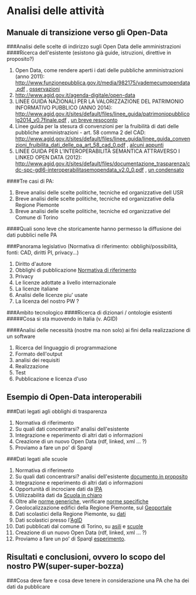 Analisi delle attività
============================
Manuale di transizione verso gli Open-Data
------------------------------------------
###Analisi delle scelte di indirizzo sugli Open Data delle amministrazioni
####Ricerca dell'esistente (esistono già guide, istruzioni, direttive in proposito?)
 1. Open Data, come rendere aperti i dati delle pubbliche amministrazioni (anno 2011): http://www.funzionepubblica.gov.it/media/982175/vademecumopendata.pdf , [osservazioni](osservazionivademecumopendata.md)
 2. http://www.agid.gov.it/agenda-digitale/open-data
 3. LINEE GUIDA NAZIONALI PER LA VALORIZZAZIONE DEL PATRIMONIO INFORMATIVO PUBBLICO (ANNO 2014): http://www.agid.gov.it/sites/default/files/linee_guida/patrimoniopubblicolg2014_v0.7finale.pdf , [un breve resoconto](LineeGuidaAgIG.md)
 4. Linee guida per la stesura di convenzioni per la fruibilità di dati delle pubbliche amministrazioni - art. 58 comma 2 del CAD: http://www.agid.gov.it/sites/default/files/linee_guida/linee_guida_convenzioni_fruibilita_dati_delle_pa_art_58_cad_0.pdf ,  [alcuni appunti](note-link_n_4.md)
 5. LINEE GUIDA PER L’INTEROPERABILITÀ SEMANTICA ATTRAVERSO I LINKED OPEN DATA (2012): http://www.agid.gov.it/sites/default/files/documentazione_trasparenza/cdc-spc-gdl6-interoperabilitasemopendata_v2.0_0.pdf , [un condensato](InteroperabilitàSemantica_LOD.md)

####Tre casi di PA:
 1. Breve analisi delle scelte politiche, tecniche ed organizzative dell USR
 2. Breve analisi delle scelte politiche, tecniche ed organizzative della Regione Piemonte 
 3. Breve analisi delle scelte politiche, tecniche ed organizzative del Comune di Torino

####Quali sono leve che storicamente hanno permesso la diffusione dei dati pubblici nelle PA

###Panorama legislativo (Normativa di riferimento: obblighi/possibilità, fonti: CAD, diritti PI, privacy...)
 1. Diritto d'autore
 2. Obblighi di pubblicazione [Normativa di riferimento](Normativa.md)
 3. Privacy
 4. Le licenze adottate a livello internazionale
 5. La licenze italiane
 6. Analisi delle licenze piu' usate
 7. La licenza del nostro PW ?

###Ambito tecnologico
####Ricerca di dizionari / ontologie esistenti 
#####Cosa si sta muovendo in Italia (v. AGID)

####Analisi delle necessità (nostre ma non solo) ai fini della realizzazione di un software
 1. Ricerca del linguaggio di programmazione
 2. Formato dell'output
 3. analisi dei requisiti
 4. Realizzazione
 5. Test
 6. Pubblicazione e licenza d'uso

Esempio di Open-Data interoperabili
-----------------------------------

###Dati legati agli obblighi di trasparenza
 1. Normativa di riferimento
 2. Su quali dati concentrarsi? analisi dell'esistente
 3. Integrazione e reperimento di altri dati o informazioni
 4. Creazione di un nuovo Open Data (rdf, linked, xml ... ?)
 5. Proviamo a fare un po' di Sparql

###Dati legati alle scuole
 1. Normativa di riferimento
 2. Su quali dati concentrarsi? analisi dell'esistente [documento in proposito](DatiScuole.md)
 3. Integrazione e reperimento di altri dati o informazioni
 4. Opportunità di incrociare dati da [IPA](http://spcdata.digitpa.gov.it/data.html)
 5. Utilizzabilità dati da [Scuola in chiaro](http://cercalatuascuola.istruzione.it/cercalatuascuola/opendata/)
 6. Oltre alle [norme generiche](Normativa.md), verificare [norme specifiche](NormativaScuola.md)
 7. Geolocalizzazione edifici della Regione Piemonte, sul [Geoportale](http://osgis2.csi.it/webgisAtlante/qgiswebclient.html?map=Scuole/BDTRE_SCUOLE_pubblicazione/)
 8. Dati scolastici della Regione Piemonte, su [dati](http://www.dati.piemonte.it/catalogodati/dato/100654-.html)
 9. Dati scolastici presso l'[AgID](http://www.agid.gov.it/search/node/scuole)
 10. Dati pubblicati dal comune di Torino, su [asili](http://aperto.comune.torino.it/?q=taxonomy/term/127) e [scuole](http://aperto.comune.torino.it/?q=taxonomy/term/128)
 11. Creazione di un nuovo Open Data (rdf, linked, xml ... ?)
 12. Proviamo a fare un po' di Sparql [esperimento](EsperimentiSparql.md).

Risultati e conclusioni, ovvero lo scopo del nostro PW(super-super-bozza)
-----------------------------------
###Cosa deve fare e cosa deve tenere in considerazione una PA che ha dei dati da pubblicare
